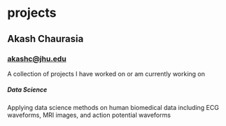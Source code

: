 # projects

## Akash Chaurasia
### akashc@jhu.edu
A collection of projects I have worked on or am currently working on

##### Data Science
Applying data science methods on human biomedical data including ECG waveforms, MRI images, and action potential waveforms



